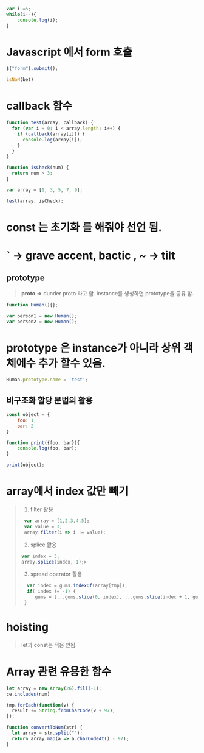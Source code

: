 ```js
var i =5;
while(i--){
    console.log(i);
}
```

# Javascript 에서 form 호출
```js
$("form").submit();
```

```js
isNaN(bet)
```
# callback 함수
```js
function test(array, callback) {
  for (var i = 0; i < array.length; i++) {
    if (callback(array[i])) {
      console.log(array[i]);
    }
  }
}

function isCheck(num) {
  return num > 3;
}

var array = [1, 3, 5, 7, 9];

test(array, isCheck);
```

# const 는 초기화 를 해줘야 선언 됨. 
# ` -> grave accent, bactic , ~ -> tilt 

## prototype
> __proto__ => dunder proto 라고 함.
> instance를 생성하면 prototype을 공유 함. 
```js
function Human(){};

var person1 = new Human();
var person2 = new Human();
```
# prototype 은 instance가 아니라 상위 객체에수 추가 할수 있음.
```js
Human.prototype.name = 'test';
```

## 비구조화 할당 문법의 활용
```js
const object = {
	foo: 1,
	bar: 2
}

function print({foo, bar}){
	console.log(foo, bar);
}

print(object);
```

# array에서 index 값만 빼기
> 1. filter 활용
> ```js
>  var array = [1,2,3,4,5];
>  var value = 3;
>  array.filter(i => i != value);
> ```
> 2. splice 활용
> ```js
> var index = 3;
> array.splice(index, 1);> 
> ``` 
> 3. spread operator 활용
> ```js
>   var index = gums.indexOf(array[tmp]);
>   if( index != -1) {
>      gums = [...gums.slice(0, index), ...gums.slice(index + 1, gums.length)];
>  }


# hoisting 
> let과 const는 적용 안됨.

# Array 관련 유용한 함수
```js
let array = new Array(26).fill(-1);
ce.includes(num)

tmp.forEach(function(v) {
  result += String.fromCharCode(v + 97);
});

function convertToNum(str) {
  let array = str.split("");
  return array.map(a => a.charCodeAt() - 97);
}
```